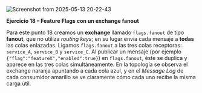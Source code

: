 

![Screenshot from 2025-05-13 20-22-43](https://github.com/user-attachments/assets/84bce331-2505-4318-add4-03fe04407aba)



**Ejercicio 18 – Feature Flags con un exchange fanout**

Para este punto 18 creamos un **exchange** llamado `flags.fanout` de tipo **fanout**, que no utiliza *routing keys*; en su lugar envía cada mensaje a **todas** las colas enlazadas. Ligamos `flags.fanout` a las tres colas receptoras: `service_A`, `service_B` y `service_C`. Al publicar un mensaje (por ejemplo `{"flag":"featureX","enabled":true}`) en `flags.fanout`, éste se duplica y aparece en las tres colas simultáneamente. En la topología se observa el exchange naranja apuntando a cada cola azul, y en el *Message Log* de cada consumidor amarillo se ve claramente cómo cada uno recibe la misma carga útil.
